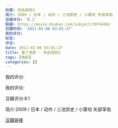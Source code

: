 ```yaml
---
标题: 热血高校2
简介: 2009 / 日本 / 动作 / 三池崇史 / 小栗旬 矢部享佑
豆瓣评分: '8.1'
链接: https://movie.douban.com/subject/3074408/
创建时间: '2011-02-06 03:01:27'
我的评分:
标签:
评论:
date: 2011-02-06 03:01:27
title: 看了电影 - 热血高校2
tags: [电影]
categories: []
---
```


我的评分:

我的评论:

豆瓣评分:8.1

简介:2009 / 日本 / 动作 / 三池崇史 / 小栗旬 矢部享佑

[豆瓣链接](https://movie.douban.com/subject/3074408/)

